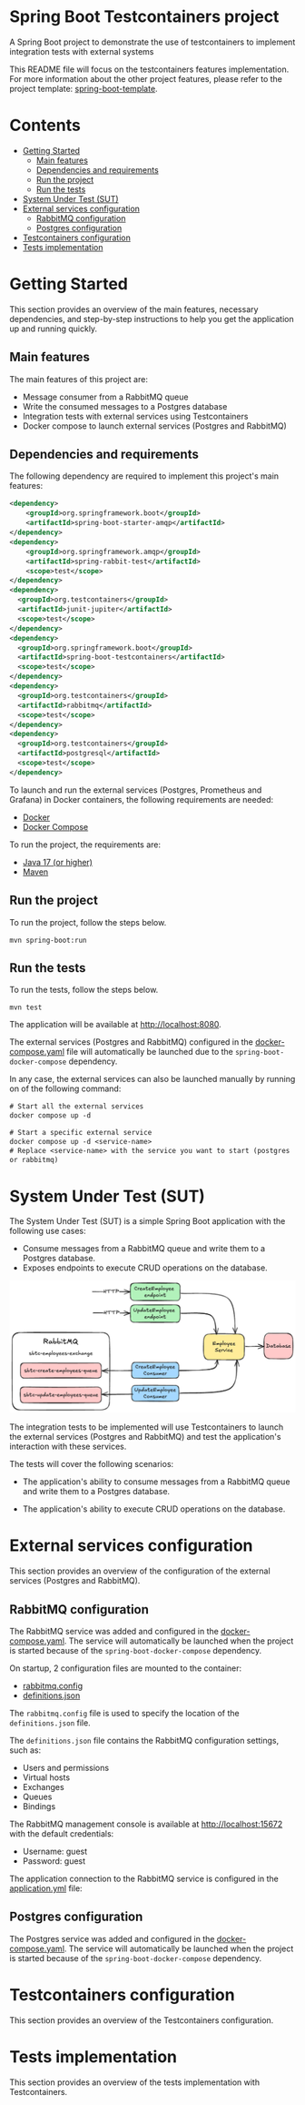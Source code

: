 # Spring Boot Testcontainers project

A Spring Boot project to demonstrate the use of testcontainers to implement integration tests with external systems 

This README file will focus on the testcontainers features implementation. For more information about the other project features, please refer to the project template:  [spring-boot-template](https://github.com/andrecaiado/spring-boot-template).

# Contents

- [Getting Started](#getting-started)
    - [Main features](#main-features)
    - [Dependencies and requirements](#dependencies-and-requirements)
    - [Run the project](#run-the-project)
    - [Run the tests](#run-the-tests)
- [System Under Test (SUT)](#system-under-test-sut)
- [External services configuration](#external-services-configuration)
    - [RabbitMQ configuration](#rabbitmq-configuration)
    - [Postgres configuration](#postgres-configuration)
- [Testcontainers configuration](#testcontainers-configuration)
- [Tests implementation](#tests-implementation)

# Getting Started

This section provides an overview of the main features, necessary dependencies, and step-by-step instructions to help you get the application up and running quickly.

## Main features

The main features of this project are:
- Message consumer from a RabbitMQ queue
- Write the consumed messages to a Postgres database
- Integration tests with external services using Testcontainers
- Docker compose to launch external services (Postgres and RabbitMQ)

## Dependencies and requirements

The following dependency are required to implement this project's main features:

```xml
<dependency>
    <groupId>org.springframework.boot</groupId>
    <artifactId>spring-boot-starter-amqp</artifactId>
</dependency>
<dependency>
    <groupId>org.springframework.amqp</groupId>
    <artifactId>spring-rabbit-test</artifactId>
    <scope>test</scope>
</dependency>
<dependency>
  <groupId>org.testcontainers</groupId>
  <artifactId>junit-jupiter</artifactId>
  <scope>test</scope>
</dependency>
<dependency>
  <groupId>org.springframework.boot</groupId>
  <artifactId>spring-boot-testcontainers</artifactId>
  <scope>test</scope>
</dependency>
<dependency>
  <groupId>org.testcontainers</groupId>
  <artifactId>rabbitmq</artifactId>
  <scope>test</scope>
</dependency>
<dependency>
  <groupId>org.testcontainers</groupId>
  <artifactId>postgresql</artifactId>
  <scope>test</scope>
</dependency>
```

To launch and run the external services (Postgres, Prometheus and Grafana) in Docker containers, the following requirements are needed:

- [Docker](https://docs.docker.com/get-docker/)
- [Docker Compose](https://docs.docker.com/compose/install/)

To run the project, the requirements are:

- [Java 17 (or higher)](https://www.oracle.com/java/technologies/javase-jdk17-downloads.html)
- [Maven](https://maven.apache.org/download.cgi)

## Run the project

To run the project, follow the steps below.

```shell
mvn spring-boot:run
```

## Run the tests

To run the tests, follow the steps below.

```shell
mvn test
```

The application will be available at [http://localhost:8080](http://localhost:8080).

The external services (Postgres and RabbitMQ) configured in the [docker-compose.yaml](docker-compose.yaml) file will automatically be launched due to the `spring-boot-docker-compose` dependency.

In any case, the external services can also be launched manually by running on of the following command:

```shell
# Start all the external services
docker compose up -d
```

```shell
# Start a specific external service 
docker compose up -d <service-name>
# Replace <service-name> with the service you want to start (postgres or rabbitmq)
```

# System Under Test (SUT)

The System Under Test (SUT) is a simple Spring Boot application with the following use cases:

- Consume messages from a RabbitMQ queue and write them to a Postgres database.
- Exposes endpoints to execute CRUD operations on the database.

![sut.png](src%2Fmain%2Fresources%2Fsut.png)

The integration tests to be implemented will use Testcontainers to launch the external services (Postgres and RabbitMQ) and test the application's interaction with these services.

The tests will cover the following scenarios:

- The application's ability to consume messages from a RabbitMQ queue and write them to a Postgres database.

- The application's ability to execute CRUD operations on the database.

# External services configuration

This section provides an overview of the configuration of the external services (Postgres and RabbitMQ).

## RabbitMQ configuration

The RabbitMQ service was added and configured in the [docker-compose.yaml](docker-compose.yaml). The service will automatically be launched when the project is started because of the `spring-boot-docker-compose` dependency.

On startup, 2 configuration files are mounted to the container:

- [rabbitmq.config](docker/rabbitmq/rabbitmq.config)
- [definitions.json](docker/rabbitmq/definitions.json)

The `rabbitmq.config` file is used to specify the location of the `definitions.json` file. 

The `definitions.json` file contains the RabbitMQ configuration settings, such as:

- Users and permissions
- Virtual hosts
- Exchanges
- Queues
- Bindings

The RabbitMQ management console is available at [http://localhost:15672](http://localhost:15672) with the default credentials:

- Username: guest
- Password: guest

The application connection to the RabbitMQ service is configured in the [application.yml](src/main/resources/application.yml) file:

## Postgres configuration

The Postgres service was added and configured in the [docker-compose.yaml](docker-compose.yaml). The service will automatically be launched when the project is started because of the `spring-boot-docker-compose` dependency.

# Testcontainers configuration

This section provides an overview of the Testcontainers configuration.

# Tests implementation

This section provides an overview of the tests implementation with Testcontainers.
